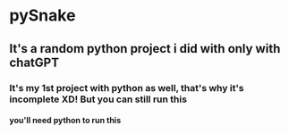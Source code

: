 # pySnake
## It's a random python project i did with only with chatGPT
### It's my 1st project with python as well, that's why it's incomplete XD! But you can still run this
#### you'll need python to run this
